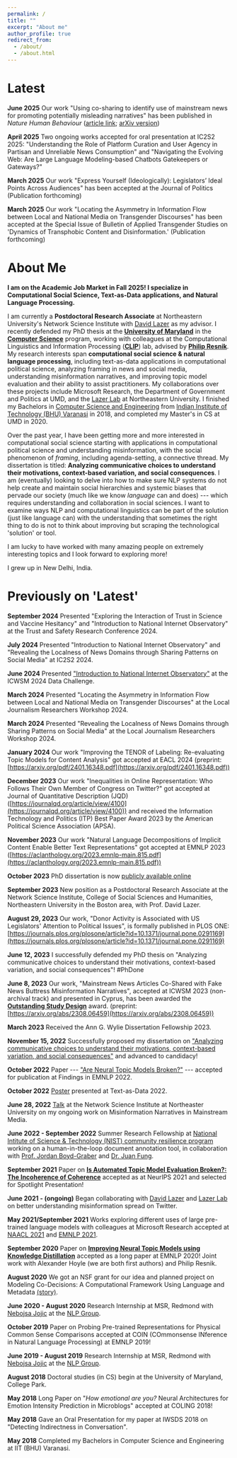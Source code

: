 ```yaml
---
permalink: /
title: ""
excerpt: "About me"
author_profile: true
redirect_from: 
  - /about/
  - /about.html
---
```

Latest
======

**June 2025** Our work "Using co-sharing to identify use of mainstream news for promoting potentially misleading narratives" has been published in _Nature Human Behaviour_ ([article link](https://www.nature.com/articles/s41562-025-02223-4); [arXiv version](https://arxiv.org/abs/2308.06459))

**April 2025** Two ongoing works accepted for oral presentation at IC2S2 2025: "Understanding the Role of Platform Curation and User Agency in Partisan and Unreliable News Consumption" and "Navigating the Evolving Web: Are Large Language Modeling-based Chatbots Gatekeepers or Gateways?"

**March 2025** Our work "Express Yourself (Ideologically): Legislators’ Ideal Points Across Audiences" has been accepted at the Journal of Politics (Publication forthcoming)

**March 2025** Our work "Locating the Asymmetry in Information Flow between Local and National Media on Transgender Discourses" has been accepted at the Special Issue of Bulletin of Applied Transgender Studies on 'Dynamics of Transphobic Content and Disinformation.' (Publication forthcoming)

About Me
======

**I am on the Academic Job Market in Fall 2025! I specialize in Computational Social Science, Text-as-Data applications, and Natural Language Processing.**

I am currently a **Postdoctoral Research Associate** at Northeastern University's Network Science Institute with [David Lazer](https://www.lazerlab.net/people/david-lazer) as my advisor. I recently defended my PhD thesis at the [**University of Maryland**](https://www.umd.edu/) in the [**Computer Science**](https://www.cs.umd.edu/people/pgoel1) program, working with colleagues at the Computational Linguistics and Information Processing ([**CLIP**](https://wiki.umiacs.umd.edu/clip/index.php/Main_Page)) lab, advised by **[Philip Resnik](http://users.umiacs.umd.edu/~resnik/)**. My research interests span **computational social science & natural language processing**, including text-as-data applications in computational political science, analyzing framing in news and social media, understanding misinformation narratives, and improving topic model evaluation and their ability to assist practitioners. My collaborations over these projects include Microsoft Research, the Department of Government and Politics at UMD, and the [Lazer Lab](https://lazerlab.net/) at Northeastern University. I finished my Bachelors in [Computer Science and Engineering](https://www.iitbhu.ac.in/dept/cse) from [Indian Institute of Technology (BHU) Varanasi](https://www.iitbhu.ac.in/) in 2018, and completed my Master's in CS at UMD in 2020.  

Over the past year, I have been getting more and more interested in computational social science starting with applications in computational political science and understanding misinformation, with the social phenomenon of _framing_, including agenda-setting, a connective thread. My dissertation is titled: **Analyzing communicative choices to understand their motivations, context-based variation, and social consequences**. I am (eventually) looking to delve into how to make sure NLP systems do not help create and maintain social hierarchies and systemic biases that pervade our society (much like we know *language* can and does) --- which requires understanding and collaboration in social sciences. I want to examine ways NLP and computational linguistics can be part of the solution (just like language can) with the understanding that sometimes the right thing to do is not to think about improving but scraping the technological 'solution' or tool. 

I am lucky to have worked with many amazing people on extremely interesting topics and I look forward to exploring more!

I grew up in New Delhi, India.

Previously on 'Latest'
======

**September 2024** Presented "Exploring the Interaction of Trust in Science and Vaccine Hesitancy" and "Introduction to National Internet Observatory" at the Trust and Safety Research Conference 2024. 

**July 2024** Presented "Introduction to National Internet Observatory" and "Revealing the Localness of News Domains through Sharing Patterns on Social Media" at IC2S2 2024.

**June 2024** Presented ["Introduction to National Internet Observatory"](https://workshop-proceedings.icwsm.org/pdf/2024_73.pdf) at the ICWSM 2024 Data Challenge. 

**March 2024** Presented "Locating the Asymmetry in Information Flow between Local and National Media on Transgender Discourses" at the Local Journalism Researchers Workshop 2024. 

**March 2024** Presented "Revealing the Localness of News Domains through Sharing Patterns on Social Media" at the Local Journalism Researchers Workshop 2024. 

**January 2024** Our work "Improving the TENOR of Labeling: Re-evaluating Topic Models for Content Analysis" got accepted at EACL 2024 (preprint: [https://arxiv.org/pdf/2401.16348.pdf](https://arxiv.org/pdf/2401.16348.pdf))

**December 2023** Our work "Inequalities in Online Representation: Who Follows Their Own Member of Congress on Twitter?" got accepted at Journal of Quantitative Description (JQD) ([https://journalqd.org/article/view/4100](https://journalqd.org/article/view/4100)) and received the Information Technology and Politics (ITP) Best Paper Award 2023 by the American Political Science Association (APSA). 

**November 2023** Our work "Natural Language Decompositions of Implicit Content Enable Better Text Representations" got accepted at EMNLP 2023 ([https://aclanthology.org/2023.emnlp-main.815.pdf](https://aclanthology.org/2023.emnlp-main.815.pdf))

**October 2023** PhD dissertation is now [publicly available online](https://drum.lib.umd.edu/items/f0c518bc-a5b8-41fa-92e4-c3a122f2fc9b)

**September 2023** New position as a Postdoctoral Research Associate at the Network Science Institute, College of Social Sciences and Humanities, Northeastern University in the Boston area, with Prof. David Lazer. 

**August 29, 2023** Our work, "Donor Activity is Associated with US Legislators' Attention to Political Issues", is formally published in PLOS ONE: [https://journals.plos.org/plosone/article?id=10.1371/journal.pone.0291169](https://journals.plos.org/plosone/article?id=10.1371/journal.pone.0291169)

**June 12, 2023** I successfully defended my PhD thesis on "Analyzing communicative choices to understand their motivations, context-based variation, and social consequences"! #PhDone

**June 8, 2023** Our work, "Mainstream News Articles Co-Shared with Fake News Buttress Misinformation Narratives", accepted at ICWSM 2023 (non-archival track) and presented in Cyprus, has been awarded the [**Outstanding Study Design**](https://twitter.com/icwsm/status/1667140733453606914) award. (preprint: [https://arxiv.org/abs/2308.06459](https://arxiv.org/abs/2308.06459))

**March 2023** Received the Ann G. Wylie Dissertation Fellowship 2023.

**November 15, 2022** Successfully proposed my dissertation on ["Analyzing communicative choices to understand their motivations, context-based variation, and social consequences"](https://talks.cs.umd.edu/talks/3315) and advanced to candidacy!

**October 2022** Paper --- ["Are Neural Topic Models Broken?"](https://arxiv.org/abs/2210.16162) --- accepted for publication at Findings in EMNLP 2022. 

**October 2022** [Poster](https://pranav-goel.github.io/files/umd_tada2022.pdf) presented at Text-as-Data 2022. 

**June 28, 2022** [Talk](https://www.networkscienceinstitute.org/talks/pranav-goel) at the Network Science Institute at Northeaster University on my ongoing work on Misinformation Narratives in Mainstream Media. 

**June 2022 - September 2022** Summer Research Fellowship at [National Intitute of Science & Technology (NIST) community resilience program](https://www.nist.gov/community-resilience) working on a human-in-the-loop document annotation tool, in collaboration with [Prof. Jordan Boyd-Graber](http://users.umiacs.umd.edu/~jbg/) and [Dr. Juan Fung](https://www.nist.gov/blogs/taking-measure/authors/juan-fung).

**September 2021** Paper on [**Is Automated Topic Model Evaluation Broken?: The Incoherence of Coherence**](https://proceedings.neurips.cc/paper/2021/file/0f83556a305d789b1d71815e8ea4f4b0-Paper.pdf) accepted as at NeurIPS 2021 and selected for Spotlight Presentation!

**June 2021 - (ongoing)** Began collaborating with [David Lazer](https://cssh.northeastern.edu/faculty/david-lazer/) and [Lazer Lab](https://lazerlab.net/) on better understanding misinformation spread on Twitter. 

**May 2021/September 2021** Works exploring different uses of large pre-trained language models with colleagues at Microsoft Research accepted at [NAACL 2021](https://aclanthology.org/2021.naacl-main.439.pdf) and [EMNLP 2021](https://arxiv.org/pdf/2109.04867.pdf). 

**September 2020** Paper on [**Improving Neural Topic Models using Knowledge Distillation**](https://www.aclweb.org/anthology/2020.emnlp-main.137.pdf) accepted as a long paper at EMNLP 2020! Joint work with Alexander Hoyle (we are both first authors) and Philip Resnik.

**August 2020** We got an NSF grant for our idea and planned project on Modeling Co-Decisions: A Computational Framework Using Language and Metadata [(story)](https://www.umiacs.umd.edu/about-us/news/resnik-developing-computational-models-better-understand-how-decisions-are-made).

**June 2020 - August 2020** Research Internship at MSR, Redmond with [Nebojsa Jojic](https://www.microsoft.com/en-us/research/people/jojic/) at the [NLP Group](https://www.microsoft.com/en-us/research/group/natural-language-processing/).

**October 2019** Paper on Probing Pre-trained Representations for Physical Common Sense Comparisons accepted at COIN (COmmonsense INference in Natural Language Processing) at EMNLP 2019!

**June 2019 - August 2019** Research Internship at MSR, Redmond with [Nebojsa Jojic](https://www.microsoft.com/en-us/research/people/jojic/) at the [NLP Group](https://www.microsoft.com/en-us/research/group/natural-language-processing/).

**August 2018** Doctoral studies (in CS) begin at the University of Maryland, College Park.

**May 2018** Long Paper on "*How emotional are you?* Neural Architectures for Emotion Intensity Prediction in Microblogs" accepted at COLING 2018!

**May 2018** Gave an Oral Presentation for my paper at IWSDS 2018 on "Detecting Indirectness in Conversation".

**May 2018** Completed my Bachelors in Computer Science and Engineering at IIT (BHU) Varanasi.
